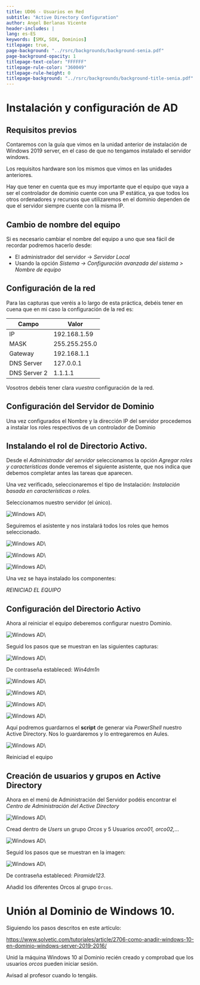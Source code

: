 ```yaml
---
title: UD06 - Usuarios en Red
subtitle: "Active Directory Configuration"
author: Angel Berlanas Vicente
header-includes: |
lang: es-ES
keywords: [SMX, SOX, Dominios]
titlepage: true,
page-background: "../rsrc/backgrounds/background-senia.pdf"
page-background-opacity: 1
titlepage-text-color: "FFFFFF"
titlepage-rule-color: "360049"
titlepage-rule-height: 0
titlepage-background: "../rsrc/backgrounds/background-title-senia.pdf"
---
```


# Instalación y configuración de AD

## Requisitos previos

Contaremos con la guía que vimos en la unidad anterior de instalación de Windows 2019 server, en el caso de que no tengamos instalado el servidor windows.

Los requisitos hardware son los mismos que vimos en las unidades anteriores.

Hay que tener en cuenta que es muy importante que el equipo que vaya a ser el controlador de dominio cuente con una IP estática, ya que todos los otros ordenadores y recursos que utilizaremos en el dominio dependen de que el servidor siempre cuente con la misma IP.

## Cambio de nombre del equipo

Si es necesario cambiar el nombre del equipo a uno que sea fácil de recordar podremos hacerlo desde:

* El administrador del servidor -> _Servidor Local_
* Usando la opción _Sistema -> Configuración avanzada del sistema > Nombre de equipo_

## Configuración de la red

Para las capturas que veréis a lo largo de esta práctica, debéis tener en cuena que en mi caso la
configuración de la red es:

| Campo | Valor |
| ----- | ----- |
| IP|  192.168.1.59 |
| MASK | 255.255.255.0|
| Gateway | 192.168.1.1|
| DNS Server | 127.0.0.1 |
| DNS Server 2 | 1.1.1.1 |

Vosotros debéis tener clara *vuestra* configuración de la red.


## Configuración del Servidor de Dominio

Una vez configurados el Nombre y la dirección IP del servidor procedemos a instalar los roles respectivos de un controlador de Dominio

## Instalando el rol de Directorio Activo.

Desde el _Administrador del servidor_ seleccionamos la opción _Agregar roles y características_ donde veremos el siguiente asistente, que nos indica que debemos completar antes las tareas que aparecen.

Una vez verificado, seleccionaremos el tipo de Instalación: _Instalación basada en características o roles._

Seleccionamos nuestro servidor (el único).

![Windows AD](./imgs/Win2019-AD-01.png)\

Seguiremos el asistente y nos instalará todos los roles que hemos seleccionado.

![Windows AD](./imgs/Win2019-AD-02.png)\


![Windows AD](./imgs/Win2019-AD-03.png)\

![Windows AD](./imgs/Win2019-AD-04.png)\

Una vez se haya instalado los componentes:

*REINICIAD EL EQUIPO*

## Configuración del Directorio Activo

Ahora al reiniciar el equipo deberemos configurar nuestro Dominio.

![Windows AD](./imgs/Win2019-AD-05.png)\

Seguid los pasos que se muestran en las siguientes capturas:

![Windows AD](./imgs/Win2019-AD-06.png)\

De contraseña estableced: *Win4dm1n* 

![Windows AD](./imgs/Win2019-AD-07.png)\


![Windows AD](./imgs/Win2019-AD-08.png)\

![Windows AD](./imgs/Win2019-AD-09.png)\

![Windows AD](./imgs/Win2019-AD-10.png)\

Aquí podremos guardarnos el **script** de generar via *PowerShell* nuestro Active Directory. Nos lo guardaremos y lo entregaremos en Aules.

![Windows AD](./imgs/Win2019-AD-11.png)\

Reiniciad el equipo

## Creación de usuarios y grupos en Active Directory

Ahora en el menú de Administración del Servidor podéis encontrar el *Centro de Administración del Active Directory*

![Windows AD](./imgs/Win2019-AD-15.png)\

Cread dentro de *Users* un grupo *Orcos* y 5 Usuarios *orco01, orco02,...*

![Windows AD](./imgs/Win2019-AD-16.png)\

Seguid los pasos que se muestran en la imagen:

![Windows AD](./imgs/Win2019-AD-17.png)\

De contraseña estableced: *Piramide123*.

Añadid los diferentes Orcos al grupo `Orcos`.

# Unión al Dominio de Windows 10.

Siguiendo los pasos descritos en este artículo:

https://www.solvetic.com/tutoriales/article/2706-como-anadir-windows-10-en-dominio-windows-server-2019-2016/

Unid la máquina Windows 10 al Dominio recién creado y comprobad que los usuarios *orcos* pueden iniciar sesión.

Avisad al profesor cuando lo tengáis.

#  
